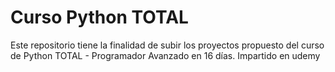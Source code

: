 # Curso Python TOTAL
Este repositorio tiene la finalidad de subir los proyectos propuesto del curso de  Python TOTAL - Programador Avanzado en 16 días. Impartido en udemy
